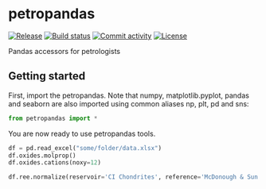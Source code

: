 # petropandas

[![Release](https://img.shields.io/github/v/release/ondrolexa/petropandas)](https://img.shields.io/github/v/release/ondrolexa/petropandas)
[![Build status](https://img.shields.io/github/actions/workflow/status/ondrolexa/petropandas/testing.yml?branch=main)](https://github.com/ondrolexa/petropandas/actions/workflows/testing.yml?query=branch%3Amain)
[![Commit activity](https://img.shields.io/github/commit-activity/m/ondrolexa/petropandas)](https://img.shields.io/github/commit-activity/m/ondrolexa/petropandas)
[![License](https://img.shields.io/github/license/ondrolexa/petropandas)](https://img.shields.io/github/license/ondrolexa/petropandas)

Pandas accessors for petrologists

## Getting started

First, import the petropandas. Note that numpy, matplotlib.pyplot, pandas and seaborn are also
imported using common aliases np, plt, pd and sns:

```python
from petropandas import *
```

You are now ready to use petropandas tools.

```python
df = pd.read_excel("some/folder/data.xlsx")
df.oxides.molprop()
df.oxides.cations(noxy=12)

df.ree.normalize(reservoir='CI Chondrites', reference='McDonough & Sun 1995')
```
